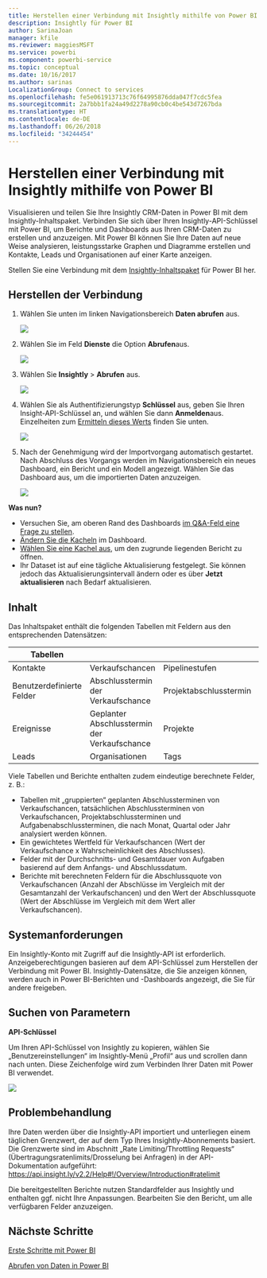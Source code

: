 ```yaml
---
title: Herstellen einer Verbindung mit Insightly mithilfe von Power BI
description: Insightly für Power BI
author: SarinaJoan
manager: kfile
ms.reviewer: maggiesMSFT
ms.service: powerbi
ms.component: powerbi-service
ms.topic: conceptual
ms.date: 10/16/2017
ms.author: sarinas
LocalizationGroup: Connect to services
ms.openlocfilehash: fe5e061913713c76f64995876dda047f7cdc5fea
ms.sourcegitcommit: 2a7bbb1fa24a49d2278a90cb0c4be543d7267bda
ms.translationtype: HT
ms.contentlocale: de-DE
ms.lasthandoff: 06/26/2018
ms.locfileid: "34244454"
---
```

# <a name="connect-to-insightly-with-power-bi"></a>Herstellen einer Verbindung mit Insightly mithilfe von Power BI
Visualisieren und teilen Sie Ihre Insightly CRM-Daten in Power BI mit dem Insightly-Inhaltspaket. Verbinden Sie sich über Ihren Insightly-API-Schlüssel mit Power BI, um Berichte und Dashboards aus Ihren CRM-Daten zu erstellen und anzuzeigen. Mit Power BI können Sie Ihre Daten auf neue Weise analysieren, leistungsstarke Graphen und Diagramme erstellen und Kontakte, Leads und Organisationen auf einer Karte anzeigen.

Stellen Sie eine Verbindung mit dem [Insightly-Inhaltspaket](https://app.powerbi.com/getdata/services/insightly) für Power BI her.

## <a name="how-to-connect"></a>Herstellen der Verbindung
1. Wählen Sie unten im linken Navigationsbereich **Daten abrufen** aus.
   
   ![](media/service-connect-to-insightly/getdata.png)
2. Wählen Sie im Feld **Dienste** die Option **Abrufen**aus.
   
   ![](media/service-connect-to-insightly/services.png)
3. Wählen Sie **Insightly** \> **Abrufen** aus.
   
   ![](media/service-connect-to-insightly/insightly.png)
4. Wählen Sie als Authentifizierungstyp **Schlüssel** aus, geben Sie Ihren Insight-API-Schlüssel an, und wählen Sie dann **Anmelden**aus. Einzelheiten zum [Ermitteln dieses Werts](#FindingParams) finden Sie unten.
   
   ![](media/service-connect-to-insightly/creds.png)
5. Nach der Genehmigung wird der Importvorgang automatisch gestartet. Nach Abschluss des Vorgangs werden im Navigationsbereich ein neues Dashboard, ein Bericht und ein Modell angezeigt. Wählen Sie das Dashboard aus, um die importierten Daten anzuzeigen.
   
     ![](media/service-connect-to-insightly/dashboard.png)

**Was nun?**

* Versuchen Sie, am oberen Rand des Dashboards [im Q&A-Feld eine Frage zu stellen](power-bi-q-and-a.md).
* [Ändern Sie die Kacheln](service-dashboard-edit-tile.md) im Dashboard.
* [Wählen Sie eine Kachel aus](service-dashboard-tiles.md), um den zugrunde liegenden Bericht zu öffnen.
* Ihr Dataset ist auf eine tägliche Aktualisierung festgelegt. Sie können jedoch das Aktualisierungsintervall ändern oder es über **Jetzt aktualisieren** nach Bedarf aktualisieren.

## <a name="whats-included"></a>Inhalt
Das Inhaltspaket enthält die folgenden Tabellen mit Feldern aus den entsprechenden Datensätzen:

| Tabellen |  |  |  |
| --- | --- | --- | --- |
| Kontakte |Verkaufschancen |Pipelinestufen |Aufgabenabschlusstermin |
| Benutzerdefinierte Felder |Abschlusstermin der Verkaufschance |Projektabschlusstermin |Aufgaben |
| Ereignisse |Geplanter Abschlusstermin der Verkaufschance |Projekte |Teams/Mitglieder |
| Leads |Organisationen |Tags |Benutzer |

Viele Tabellen und Berichte enthalten zudem eindeutige berechnete Felder, z. B.:  

* Tabellen mit „gruppierten“ geplanten Abschlussterminen von Verkaufschancen, tatsächlichen Abschlussterminen von Verkaufschancen, Projektabschlussterminen und Aufgabenabschlussterminen, die nach Monat, Quartal oder Jahr analysiert werden können.  
* Ein gewichtetes Wertfeld für Verkaufschancen (Wert der Verkaufschance x Wahrscheinlichkeit des Abschlusses).  
* Felder mit der Durchschnitts- und Gesamtdauer von Aufgaben basierend auf dem Anfangs- und Abschlussdatum.  
* Berichte mit berechneten Feldern für die Abschlussquote von Verkaufschancen (Anzahl der Abschlüsse im Vergleich mit der Gesamtanzahl der Verkaufschancen) und den Wert der Abschlussquote (Wert der Abschlüsse im Vergleich mit dem Wert aller Verkaufschancen).  

## <a name="system-requirements"></a>Systemanforderungen
Ein Insightly-Konto mit Zugriff auf die Insightly-API ist erforderlich. Anzeigeberechtigungen basieren auf dem API-Schlüssel zum Herstellen der Verbindung mit Power BI. Insightly-Datensätze, die Sie anzeigen können, werden auch in Power BI-Berichten und -Dashboards angezeigt, die Sie für andere freigeben.

<a name="FindingParams"></a>

## <a name="finding-parameters"></a>Suchen von Parametern
**API-Schlüssel**

Um Ihren API-Schlüssel von Insightly zu kopieren, wählen Sie „Benutzereinstellungen“ im Insightly-Menü „Profil“ aus und scrollen dann nach unten. Diese Zeichenfolge wird zum Verbinden Ihrer Daten mit Power BI verwendet.

![](media/service-connect-to-insightly/findapi.png)

## <a name="troubleshooting"></a>Problembehandlung
Ihre Daten werden über die Insightly-API importiert und unterliegen einem täglichen Grenzwert, der auf dem Typ Ihres Insightly-Abonnements basiert. Die Grenzwerte sind im Abschnitt „Rate Limiting/Throttling Requests“ (Übertragungsratenlimits/Drosselung bei Anfragen) in der API-Dokumentation aufgeführt: https://api.insight.ly/v2.2/Help#!/Overview/Introduction#ratelimit

Die bereitgestellten Berichte nutzen Standardfelder aus Insightly und enthalten ggf. nicht Ihre Anpassungen. Bearbeiten Sie den Bericht, um alle verfügbaren Felder anzuzeigen.

## <a name="next-steps"></a>Nächste Schritte
[Erste Schritte mit Power BI](service-get-started.md)

[Abrufen von Daten in Power BI](service-get-data.md)

